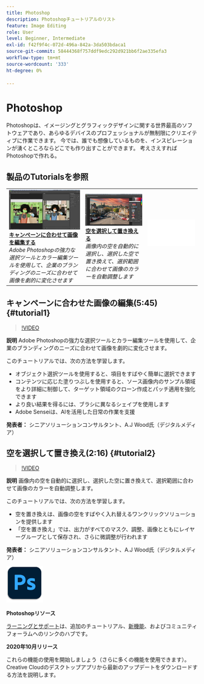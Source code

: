 ```yaml
---
title: Photoshop
description: Photoshopチュートリアルのリスト
feature: Image Editing
role: User
level: Beginner, Intermediate
exl-id: f42f9f4c-072d-496a-842a-3da503bdaca1
source-git-commit: 58444368f757ddf9edc292d921bb6f2ae335efa3
workflow-type: tm+mt
source-wordcount: '333'
ht-degree: 0%

---
```


# Photoshop

Photoshopは、イメージングとグラフィックデザインに関する世界最高のソフトウェアであり、あらゆるデバイスのプロフェッショナルが無制限にクリエイティブに作業できます。 今では、誰でも想像しているものを、インスピレーションが湧くところならどこでも作り出すことができます。 考えさえすればPhotoshopで作れる。

## 製品のTutorialsを参照

<table style="table-layout:fixed">
<tr>
 <td>
   <a href="photoshop.md#tutorial1">
      <img alt="キャンペーンに合わせて画像を編集" src="../assets/PS_ObjectSelect_ContentAware_wood.jpg" />
   </a>
    <div>
   <a href="photoshop.md#tutorial1"><strong>キャンペーンに合わせて画像を編集する</strong></a>
    </div>
    <em>Adobe Photoshopの強力な選択ツールとカラー編集ツールを使用して、企業のブランディングのニーズに合わせて画像を劇的に変化させます</em>
    <br>
  </td>
  <td>
    <a href="photoshop.md#tutorial2">
        <img alt="空を選択して置き換え" src="../assets/PS_Sky_Replace_wood.jpg" />
    </a>
    <div>
    <a href="photoshop.md#tutorial2"><strong>空を選択して置き換える</strong></a>
    </div>
    <em>画像内の空を自動的に選択し、選択した空で置き換えて、選択範囲に合わせて画像のカラーを自動調整します</em>
    <br>
  </td>
  <td>
    <img alt="スペーサー" src="../assets/Whitespacer.png" />
    <div>
    <br>
  </td>
</tr>
</table>

## キャンペーンに合わせた画像の編集(5:45) {#tutorial1}

>[!VIDEO](https://video.tv.adobe.com/v/326950?hidetitle=true)

**説明**
Adobe Photoshopの強力な選択ツールとカラー編集ツールを使用して、企業のブランディングのニーズに合わせて画像を劇的に変化させます。

このチュートリアルでは、次の方法を学習します。
* オブジェクト選択ツールを使用すると、項目をすばやく簡単に選択できます
* コンテンツに応じた塗りつぶしを使用すると、ソース画像内のサンプル領域をより詳細に制御して、ターゲット領域のクローン作成とパッチ適用を強化できます
* より良い結果を得るには、ブラシに異なるシェイプを使用します
* Adobe Senseiは、AIを活用した日常の作業を支援

**発表者：**
シニアソリューションコンサルタント、A.J Wood氏（デジタルメディア）

## 空を選択して置き換え(2:16) {#tutorial2}

>[!VIDEO](https://video.tv.adobe.com/v/326953?hidetitle=true)

**説明**
画像内の空を自動的に選択し、選択した空に置き換えて、選択範囲に合わせて画像のカラーを自動調整します。

このチュートリアルでは、次の方法を学習します。
* 空を置き換えは、画像の空をすばやく入れ替えるワンクリックソリューションを提供します
* 「空を置き換え」では、出力がすべてのマスク、調整、画像とともにレイヤーグループとして保存され、さらに微調整が行われます


**発表者：**
シニアソリューションコンサルタント、A.J Wood氏（デジタルメディア）

![Photoshopロゴ](../assets/ps_appicon_96.png)

**Photoshopリソース**

[ラーニングとサポート](https://helpx.adobe.com/jp/support/photoshop.html)は、追加のチュートリアル、[新機能](https://helpx.adobe.com/jp/photoshop/using/whats-new.html)、およびコミュニティフォーラムへのリンクのハブです。

**2020年10月リリース**

これらの機能の使用を開始しましょう（さらに多くの機能を使用できます）。 Creative Cloudのデスクトップアプリから最新のアップデートをダウンロードする方法を説明します。
